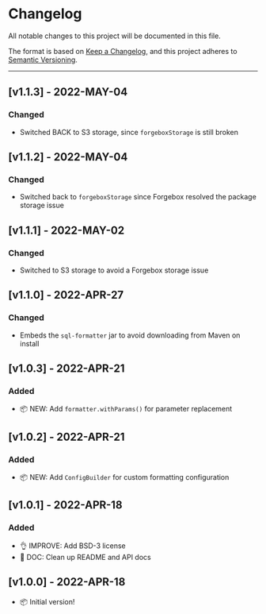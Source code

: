 # Changelog

All notable changes to this project will be documented in this file.

The format is based on [Keep a Changelog](https://keepachangelog.com/en/1.0.0/),
and this project adheres to [Semantic Versioning](https://semver.org/spec/v2.0.0.html).

----

## [v1.1.3] - 2022-MAY-04

### Changed

* Switched BACK to S3 storage, since `forgeboxStorage` is still broken

## [v1.1.2] - 2022-MAY-04

### Changed

* Switched back to `forgeboxStorage` since Forgebox resolved the package storage issue

## [v1.1.1] - 2022-MAY-02

### Changed

* Switched to S3 storage to avoid a Forgebox storage issue

## [v1.1.0] - 2022-APR-27

### Changed

* Embeds the `sql-formatter` jar to avoid downloading from Maven on install

## [v1.0.3] - 2022-APR-21

### Added

* 📦 NEW: Add `formatter.withParams()` for parameter replacement

## [v1.0.2] - 2022-APR-21

### Added

* 📦 NEW: Add `ConfigBuilder` for custom formatting configuration

## [v1.0.1] - 2022-APR-18

### Added

* 👌 IMPROVE: Add BSD-3 license
* 📖 DOC: Clean up README and API docs

## [v1.0.0] - 2022-APR-18

* 📦 Initial version!